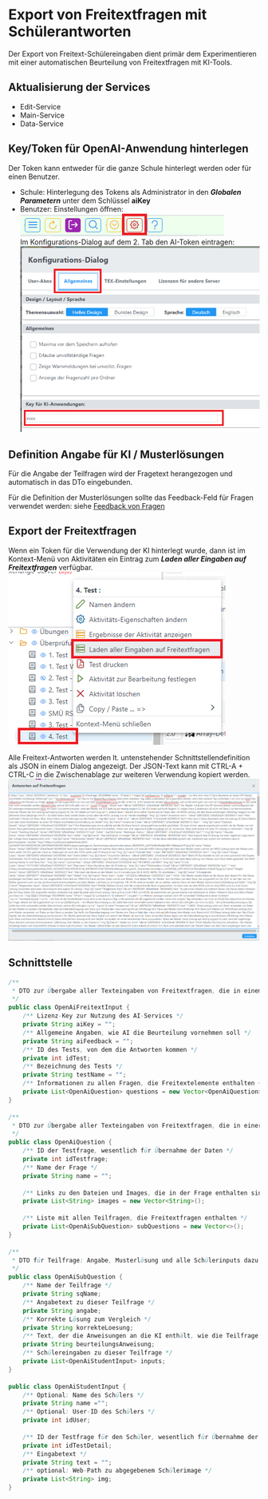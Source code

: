 # Export von Freitextfragen mit Schülerantworten

Der Export von Freitext-Schülereingaben dient primär dem Experimentieren mit einer automatischen Beurteilung 
von Freitextfragen mit KI-Tools.

## Aktualisierung der Services
* Edit-Service
* Main-Service
* Data-Service

## Key/Token für OpenAI-Anwendung hinterlegen
Der Token kann entweder für die ganze Schule hinterlegt werden oder für einen Benutzer.
* Schule: Hinterlegung des Tokens als Administrator in den ***Globalen Parametern*** unter dem Schlüssel **aiKey**
* Benutzer: 
Einstellungen öffnen: ![img.png](img.png)<br>
Im Konfigurations-Dialog auf dem 2. Tab den AI-Token eintragen:<br>
![img_1.png](img_1.png)

## Definition Angabe für KI / Musterlösungen
Für die Angabe der Teilfragen wird der Fragetext herangezogen und automatisch in das DTo eingebunden.

Für die Definition der Musterlösungen sollte das Feedback-Feld für Fragen verwendet werden: siehe [Feedback von Fragen](../Feedback/index.md)


## Export der Freitextfragen
Wenn ein Token für die Verwendung der KI hinterlegt wurde, dann ist im Kontext-Menü von Aktivitäten 
ein Eintrag zum ***Laden aller Eingaben auf Freitextfragen*** verfügbar.<br>
![img_2.png](img_2.png)

Alle Freitext-Antworten werden lt. untenstehender Schnittstellendefinition als JSON in einem Dialog
angezeigt. Der JSON-Text kann mit CTRL-A + CTRL-C in die Zwischenablage zur weiteren Verwendung 
kopiert werden.<br>
![img_3.png](img_3.png)

## Schnittstelle 

```java
/**
 * DTO zur Übergabe aller Texteingaben von Freitextfragen, die in einem Test vorkommen
 */
public class OpenAiFreitextInput {
    /** Lizenz-Key zur Nutzung des AI-Services */
    private String aiKey = "";
    /** Allgemeine Angaben, wie AI die Beurteilung vornehmen soll */
    private String aiFeedback = "";
    /** ID des Tests, von dem die Antworten kommen */
    private int idTest;
    /** Bezeichnung des Tests */
    private String testName = "";
    /** Informationen zu allen Fragen, die Freitextelemente enthalten + Schülerlösungen */
    private List<OpenAiQuestion> questions = new Vector<OpenAiQuestion>();
}

/**
 * DTO zur Übergabe aller Texteingaben von Freitextfragen, die in einer Frage vorkommen
 */
public class OpenAiQuestion {
    /** ID der Testfrage, wesentlich für Übernahme der Daten */
    private int idTestfrage;
    /** Name der Frage */
    private String name = "";

    /** Links zu den Dateien und Images, die in der Frage enthalten sind */
    private List<String> images = new Vector<String>();

    /** Liste mit allen Teilfragen, die Freitextfragen enthalten */
    private List<OpenAiSubQuestion> subQuestions = new Vector<>();
}

/**
 * DTO für Teilfrage: Angabe, Musterlösung und alle Schülerinputs dazu
 */
public class OpenAiSubQuestion {
    /** Name der Teilfrage */
    private String sqName;
    /** Angabetext zu dieser Teilfrage */
    private String angabe;
    /** Korrekte Lösung zum Vergleich */
    private String korrekteLoesung;
    /** Text, der die Anweisungen an die KI enthält, wie die Teilfrage zu beurteilen ist */
    private String beurteilungsAnweisung;
    /** Schülereingaben zu dieser Teilfrage */
    private List<OpenAiStudentInput> inputs;
}

public class OpenAiStudentInput {
    /** Optional: Name des Schülers */
    private String name ="";
    /** Optional: User-ID des Schülers */
    private int idUser;

    /** ID der Testfrage für den Schüler, wesentlich für Übernahme der Beurteilungen */
    private int idTestDetail;
    /** Eingabetext */
    private String text = "";
    /** optional: Web-Path zu abgegebenem Schülerimage */
    private List<String> img;
}


```

